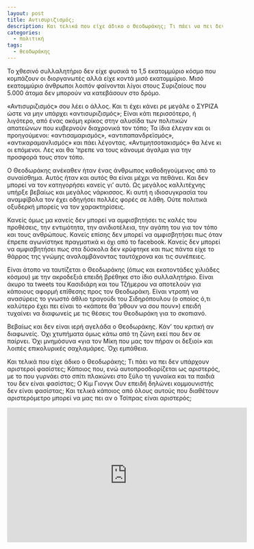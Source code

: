 ```yaml
---
layout: post
title: Αντισυριζισμός;
description: Και τελικά που είχε άδικο ο Θεοδωράκης; Τι πάει να πει δεν υπάρχουν αριστεροί φασίστες; Κάποιος που, ενώ αυτοπροσδιορίζεται ως αριστερός, με το που γυρνάει στο σπίτι πλακώνει στο ξύλο τη γυναίκα και τα παιδιά του δεν είναι φασίστας;
categories:
  - πολιτική
tags: 
  - θεοδωράκης
---
```


Το χθεσινό συλλαλητήριο δεν είχε φυσικά το 1,5 εκατομμύριο κόσμο που κομπάζουν οι διοργανωτές αλλά είχε κοντά μισό εκατομμύριο. Μισό εκατομμύριο άνθρωποι λοιπόν φαίνονται λίγοι στους Συριζαίους που 5.000 άτομα δεν μπορούν να κατεβάσουν στο δρόμο.

«Αντισυριζισμός» σου λέει ο άλλος. Και τι έχει κάνει ρε μεγάλε ο ΣΥΡΙΖΑ ώστε να μην υπάρχει «αντισυριζισμός»; Είναι κάτι περισσότερο, ή λιγότερο, από ένας ακόμη κρίκος στην αλυσίδα των πολιτικών απατεώνων που κυβερνούν διαχρονικά τον τόπο; Τα ίδια έλεγαν και οι προηγούμενοι: «αντισαμαρισμός», «αντιπαπανδρεϊσμός», «αντικαραμανλισμός» και πάει λέγοντας. «Αντιμητσοτακισμός» θα λένε κι οι επόμενοι. Λες και θα ’πρεπε να τους κάνουμε άγαλμα για την προσφορά τους στον τόπο.

Ο Θεοδωράκης ανέκαθεν ήταν ένας άνθρωπος καθοδηγούμενος από το συναίσθημα. Αυτός ήταν και αυτός θα είναι μέχρι να πεθάνει. Και δεν μπορεί να τον κατηγορήσει κανείς γι’ αυτό. Ως μεγάλος καλλιτέχνης υπήρξε βεβαίως και μεγάλος νάρκισσος. Κι αυτή η ιδιοσυγκρασία του αναμφίβολα τον έχει οδηγήσει πολλές φορές σε λάθη. Ούτε πολιτικά οξυδερκή μπορείς να τον χαρακτηρίσεις.

Κανείς όμως μα κανείς δεν μπορεί να αμφισβητήσει τις καλές του προθέσεις, την εντιμότητα, την ανιδιοτέλεια, την αγάπη του για τον τόπο και τους ανθρώπους. Κανείς επίσης δεν μπορεί να αμφισβητήσει πως όταν έπρεπε αγωνίστηκε πραγματικά κι όχι από το facebook. Κανείς δεν μπορεί να αμφισβητήσει πως στα δύσκολα δεν κρύφτηκε και πως πάντα είχε το θάρρος της γνώμης αναλαμβάνοντας ταυτόχρονα και τις συνέπειες.

Είναι άτοπο να ταυτίζεται ο Θεοδωράκης (όπως και εκατοντάδες χιλιάδες κόσμου) με την ακροδεξιά επειδή βρέθηκε στο ίδιο συλλαλητήριο. Είναι άκυρο τα tweets του Κασιδιάρη και του Τζήμερου να αποτελούν για κάποιους αφορμή επίθεσης προς τον Θεοδωράκη. Είναι ντροπή να ανασύρεις το γνωστό άθλιο τραγούδι του Σιδηρόπουλου (ο οποίος ό,τι καλύτερο έχει πει είναι το «κάποτε θα ’ρθουν να σου πουν») επειδή τυχαίνει να διαφωνείς με τις θέσεις του Θεοδωράκη για το σκοπιανό.

Βεβαίως και δεν είναι ιερή αγελάδα ο Θεοδωράκης. Κάν’ του κριτική αν διαφωνείς. Όχι χτυπήματα όμως κάτω από τη ζώνη εκεί που δεν σε παίρνει. Όχι μνημόσυνα «για τον Μίκη που μας τον πήραν οι δεξιοί» και λοιπές επικολυρικές σαχλαμάρες. Όχι εμπάθεια.

Και τελικά που είχε άδικο ο Θεοδωράκης; Τι πάει να πει δεν υπάρχουν αριστεροί φασίστες; Κάποιος που, ενώ αυτοπροσδιορίζεται ως αριστερός, με το που γυρνάει στο σπίτι πλακώνει στο ξύλο τη γυναίκα και τα παιδιά του δεν είναι φασίστας; Ο Κιμ Γιονγκ Ουν επειδή δηλώνει κομμουνιστής δεν είναι φασίστας; Και τελικά κάποιος από όλους αυτούς που διαθέτουν αριστερόμετρο μπορεί να μας πει αν ο Τσίπρας είναι αριστερός;

<div class="yt-video" style="position:relative;height:0;padding-bottom:56.25%"><iframe width="560" height="315" src="https://www.youtube.com/embed/2skR-SqNXjk" frameborder="0" allow="autoplay; encrypted-media" allowfullscreen></iframe></div>




